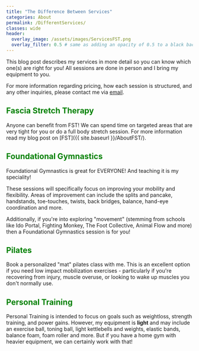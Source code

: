```yaml
---
title: "The Difference Between Services" 
categories: About
permalink: /DifferentServices/
classes: wide
header:
  overlay_image: /assets/images/ServicesFST.png
  overlay_filter: 0.5 # same as adding an opacity of 0.5 to a black background
---
```


This blog post describes my services in more detail so you can know which one(s) are right for you!
All sessions are done in person and I bring my equipment to you.

<p>For more information regarding pricing, how each session is structured, and any other inquiries, please contact me via <a href="mailto:freethefoot.hamilton@gmail.com">email</a>.</p> 

<h2 style="color: green;">Fascia Stretch Therapy</h2>

Anyone can benefit from FST! We can spend time on targeted areas that are very tight for you or do a full body stretch session. For more information read my blog post on [FST]({{ site.baseurl }}/AboutFST/).

<h2 style="color: green;">Foundational Gymnastics</h2>
Foundational Gymnastics is great for EVERYONE! And teaching it is my speciality! 

These sessions will specifically focus on improving your mobility and flexibility. Areas of improvement can include the splits and pancake, handstands, toe-touches, twists, back bridges, balance, hand-eye coordination and more. 

<p>Additionally, if you're into exploring "movement" (stemming from schools like Ido Portal, Fighting Monkey, The Foot Collective, Animal Flow and more) then a Foundational Gymnastics session is for you!<p> 

<h2 style="color: green;">Pilates</h2>
Book a personalized "mat" pilates class with me. This is an excellent option if you need low impact mobilization exercises - particularly if you're recovering from injury, muscle overuse, or looking to wake up muscles you don't normally use. 


<h2 style="color: green;">Personal Training</h2>
Personal Training is intended to focus on goals such as weightloss, strength training, and power gains. However, my equipment is <b>light</b> and may include an exercise ball, toning ball, light kettlebells and weights, elastic bands, balance foam, foam roller and more. But if you have a home gym with heavier equipment, we can certainly work with that! 
